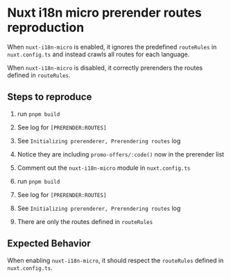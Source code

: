 # Nuxt i18n micro prerender routes reproduction

When `nuxt-i18n-micro` is enabled, it ignores the predefined `routeRules` in `nuxt.config.ts` and instead crawls all routes for each language.

When `nuxt-i18n-micro` is disabled, it correctly prerenders the routes defined in `routeRules`.



## Steps to reproduce

1. run `pnpm build`
2. See log for `[PRERENDER:ROUTES]`
3. See `Initializing prerenderer, Prerendering routes` log
4. Notice they are including `promo-offers/:code()` now in the prerender list


1. Comment out the `nuxt-i18n-micro` module in `nuxt.config.ts`
2. run `pnpm build`
3. See log for `[PRERENDER:ROUTES]`
4. See `Initializing prerenderer, Prerendering routes` log
5. There are only the routes defined in `routeRules`


## Expected Behavior

When enabling `nuxt-i18n-micro`, it should respect the `routeRules` defined in `nuxt.config.ts`.